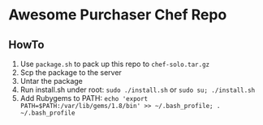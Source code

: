 Awesome Purchaser Chef Repo
=================

HowTo
-----

1. Use `package.sh` to pack up this repo to `chef-solo.tar.gz`
2. Scp the package to the server
3. Untar the package
4. Run install.sh under root:
`sudo ./install.sh` or `sudo su; ./install.sh`
5. Add Rubygems to PATH:
`echo 'export PATH=$PATH:/var/lib/gems/1.8/bin' >> ~/.bash_profile; . ~/.bash_profile`
